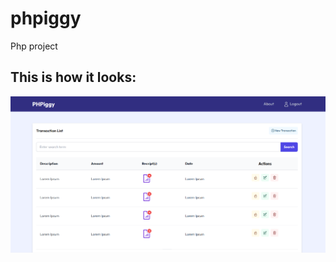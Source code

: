 # phpiggy
Php project
## This is how it looks:
<img src="https://github.com/GalkaKG/phpiggy/blob/main/phpiggy.png" />
